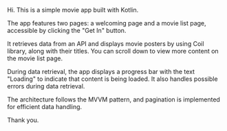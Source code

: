 Hi.
This is a simple movie app built with Kotlin. 

The app features two pages: a welcoming page and a movie list page, accessible by clicking the "Get In" button.

It retrieves data from an API and displays movie posters by using Coil library, along with their titles. You can scroll down to view more content on the movie list page.

During data retrieval, the app displays a progress bar with the text "Loading" to indicate that content is being loaded.
It also handles possible errors during data retrieval.

The architecture follows the MVVM pattern, and pagination is implemented for efficient data handling. 

Thank you.

